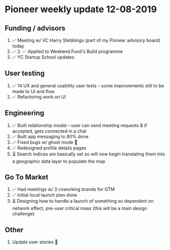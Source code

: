 # Pioneer weekly update 12-08-2019


## Funding / advisors

1. ✅ Meeting w/ VC Harry Stebbings (part of my Pioneer advisory board) today  
2. ✅ 2. ✅ Applied to Weekend.Fund's Build programme  
3. ✅ YC Startup School updates  


## User testing

1. ✅ 14 UX and general usability user tests – some improvements still to be made to UI and flow  
2. ✅ Refactoring work on UI  

  
## Engineering

1. ✅ Built relationship model – user can send meeting requests & if accepted, gets connected in a chat  
2. ✅ Built app messaging to 80% done 
3. ✅ Fixed bugs w/ ghost mode 👻  
4. ✅ Redesigned profile details pages
5. ⏳ Search indices are basically set so will now begin translating them into a geographic data layer to populate the map  

  
## Go To Market

1. ✅ Had meetings w/ 3 coworking brands for GTM  
2. ✅ Initial local launch plan done  
3. ⏳ Designing how to handle a launch of something so dependent on network effect, pre-user critical mass (this will be a main design challenge)  


## Other

1. Update user stories 📝 



